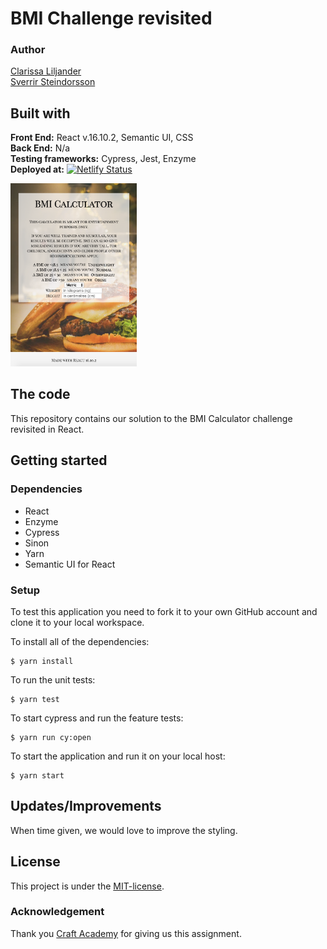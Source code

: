 # BMI Challenge revisited
### Author  
[Clarissa Liljander](https://github.com/clalil)  
[Sverrir Steindorsson](https://github.com/shsteindorsson)
## Built with  
**Front End:** React v.16.10.2, Semantic UI, CSS  
**Back End:** N/a  
**Testing frameworks:** Cypress, Jest, Enzyme  
**Deployed at:** [![Netlify Status](https://api.netlify.com/api/v1/badges/99dac90e-012f-4344-b7b2-212f4df43f93/deploy-status)](https://app.netlify.com/sites/bmicalculator-react/deploys)

<img src="./src/img/readme.png" alt="Image of app" width="40%">

## The code   
This repository contains our solution to the BMI Calculator challenge revisited in React.

## Getting started
### Dependencies  
* React   
* Enzyme
* Cypress 
* Sinon
* Yarn
* Semantic UI for React

### Setup   
To test this application you need to fork it to your own GitHub account and clone it to your local workspace.  

To install all of the dependencies:  
```
$ yarn install
```  
To run the unit tests:  
```
$ yarn test
```  
To start cypress and run the feature tests:  
```
$ yarn run cy:open
```
To start the application and run it on your local host:
```
$ yarn start
```

## Updates/Improvements  
When time given, we would love to improve the styling.

## License  
This project is under the [MIT-license](https://en.wikipedia.org/wiki/MIT_License).

### Acknowledgement  
Thank you [Craft Academy](https://craftacademy.se) for giving us this assignment.  